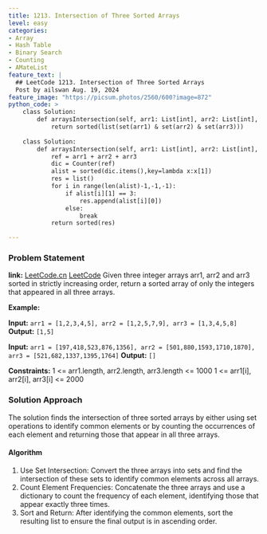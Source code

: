 ```yaml
---
title: 1213. Intersection of Three Sorted Arrays
level: easy
categories:
- Array
- Hash Table
- Binary Search
- Counting 
- AMateList
feature_text: |
  ## LeetCode 1213. Intersection of Three Sorted Arrays
  Post by ailswan Aug. 19, 2024
feature_image: "https://picsum.photos/2560/600?image=872"
python_code: >
    class Solution:
        def arraysIntersection(self, arr1: List[int], arr2: List[int], arr3: List[int]) -> List[int]:
            return sorted(list(set(arr1) & set(arr2) & set(arr3)))
    
    class Solution:
        def arraysIntersection(self, arr1: List[int], arr2: List[int], arr3: List[int]) -> List[int]:
            ref = arr1 + arr2 + arr3
            dic = Counter(ref)
            alist = sorted(dic.items(),key=lambda x:x[1])
            res = list()
            for i in range(len(alist)-1,-1,-1):
                if alist[i][1] == 3:
                    res.append(alist[i][0])
                else:
                    break
            return sorted(res)

---
```


### Problem Statement
**link:**
[LeetCode.cn](https://leetcode.cn/problems/intersection-of-three-sorted-arrays/)
[LeetCode](https://leetcode.com/intersection-of-three-sorted-arrays/)
Given three integer arrays arr1, arr2 and arr3 sorted in strictly increasing order, return a sorted array of only the integers that appeared in all three arrays.

**Example:**

**Input:** `arr1 = [1,2,3,4,5], arr2 = [1,2,5,7,9], arr3 = [1,3,4,5,8]`
**Output:** `[1,5]`

**Input:** `arr1 = [197,418,523,876,1356], arr2 = [501,880,1593,1710,1870], arr3 = [521,682,1337,1395,1764]`
**Output:** `[]`

**Constraints:**
1 <= arr1.length, arr2.length, arr3.length <= 1000
1 <= arr1[i], arr2[i], arr3[i] <= 2000

### Solution Approach
The solution finds the intersection of three sorted arrays by either using set operations to identify common elements or by counting the occurrences of each element and returning those that appear in all three arrays.

#### Algorithm
1. Use Set Intersection: Convert the three arrays into sets and find the intersection of these sets to identify common elements across all arrays.
2. Count Element Frequencies: Concatenate the three arrays and use a dictionary to count the frequency of each element, identifying those that appear exactly three times.
3. Sort and Return: After identifying the common elements, sort the resulting list to ensure the final output is in ascending order.